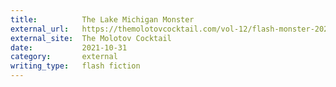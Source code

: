 ```yaml
---
title:          The Lake Michigan Monster
external_url:   https://themolotovcocktail.com/vol-12/flash-monster-2021/lake-michigan-monster/
external_site:  The Molotov Cocktail
date:           2021-10-31
category:       external
writing_type:   flash fiction
---
```

